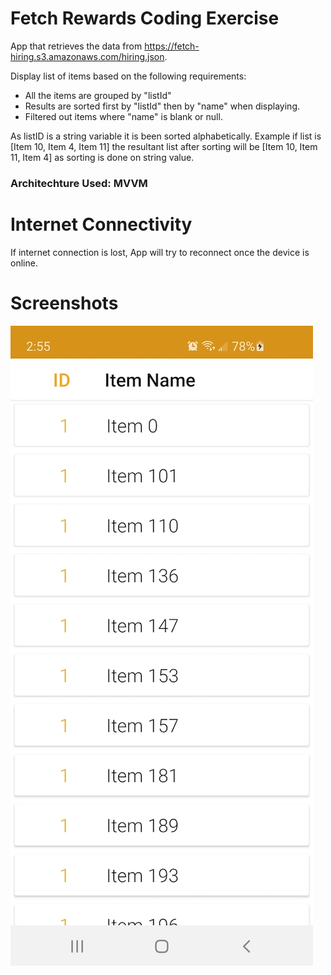 # Fetch Rewards Coding Exercise

App that retrieves the data from https://fetch-hiring.s3.amazonaws.com/hiring.json.

Display list of items based on the following requirements:

- All the items are grouped by "listId"
- Results are sorted first by "listId" then by "name" when displaying.
- Filtered out items where "name" is blank or null.

As listID is a string variable it is been sorted alphabetically.
Example if list is [Item 10, Item 4, Item 11] the resultant list after sorting will be [Item 10, Item 11, Item 4] as sorting is done on string value.

### Architechture Used: MVVM

# Internet Connectivity
If internet connection is lost, App will try to reconnect once the device is online.

# Screenshots
![ScreenShot](https://github.com/JuileePanse/FetchRewardsAssessment/blob/master/Screenshot_20210214-145555_FetchRewardsAssessment.jpg)

